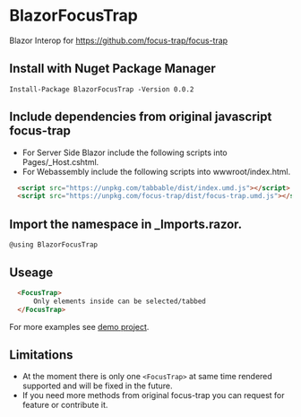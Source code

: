# BlazorFocusTrap

Blazor Interop for https://github.com/focus-trap/focus-trap

## Install with Nuget Package Manager

```
Install-Package BlazorFocusTrap -Version 0.0.2
```

## Include dependencies from original javascript focus-trap

- For Server Side Blazor include the following scripts into Pages/_Host.cshtml.  
- For Webassembly include the following scripts into wwwroot/index.html.
```html
  <script src="https://unpkg.com/tabbable/dist/index.umd.js"></script>
  <script src="https://unpkg.com/focus-trap/dist/focus-trap.umd.js"></script>
```

## Import the namespace in _Imports.razor.
```
@using BlazorFocusTrap
```

## Useage
```html
  <FocusTrap>
      Only elements inside can be selected/tabbed
  </FocusTrap>
```
For more examples see [demo project](https://github.com/Xeddon/BlazorFocusTrap/blob/master/Demo/Pages/Index.razor).

## Limitations
- At the moment there is only one `<FocusTrap>` at same time rendered supported and will be fixed in the future.
- If you need more methods from original focus-trap you can request for feature or contribute it.
